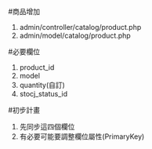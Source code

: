 #商品增加
1. admin/controller/catalog/product.php
2. admin/model/catalog/product.php

#必要欄位
1. product_id
2. model
3. quantity(自訂)
4. stocj_status_id


#初步計畫
1. 先同步這四個欄位
2. 有必要可能要調整欄位屬性(PrimaryKey)
